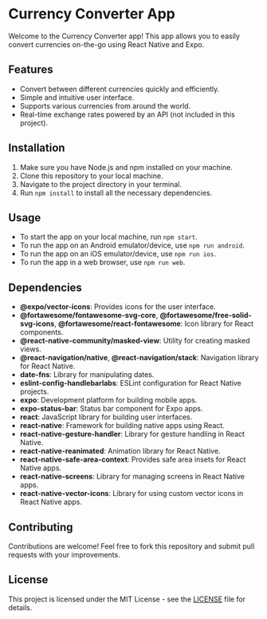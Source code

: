 # Currency Converter App

Welcome to the Currency Converter app! This app allows you to easily convert currencies on-the-go using React Native and Expo.

## Features

- Convert between different currencies quickly and efficiently.
- Simple and intuitive user interface.
- Supports various currencies from around the world.
- Real-time exchange rates powered by an API (not included in this project).

## Installation

1. Make sure you have Node.js and npm installed on your machine.
2. Clone this repository to your local machine.
3. Navigate to the project directory in your terminal.
4. Run `npm install` to install all the necessary dependencies.

## Usage

- To start the app on your local machine, run `npm start`.
- To run the app on an Android emulator/device, use `npm run android`.
- To run the app on an iOS emulator/device, use `npm run ios`.
- To run the app in a web browser, use `npm run web`.

## Dependencies

- **@expo/vector-icons**: Provides icons for the user interface.
- **@fortawesome/fontawesome-svg-core**, **@fortawesome/free-solid-svg-icons**, **@fortawesome/react-fontawesome**: Icon library for React components.
- **@react-native-community/masked-view**: Utility for creating masked views.
- **@react-navigation/native**, **@react-navigation/stack**: Navigation library for React Native.
- **date-fns**: Library for manipulating dates.
- **eslint-config-handlebarlabs**: ESLint configuration for React Native projects.
- **expo**: Development platform for building mobile apps.
- **expo-status-bar**: Status bar component for Expo apps.
- **react**: JavaScript library for building user interfaces.
- **react-native**: Framework for building native apps using React.
- **react-native-gesture-handler**: Library for gesture handling in React Native.
- **react-native-reanimated**: Animation library for React Native.
- **react-native-safe-area-context**: Provides safe area insets for React Native apps.
- **react-native-screens**: Library for managing screens in React Native apps.
- **react-native-vector-icons**: Library for using custom vector icons in React Native apps.

## Contributing

Contributions are welcome! Feel free to fork this repository and submit pull requests with your improvements.

## License

This project is licensed under the MIT License - see the [LICENSE](LICENSE) file for details.